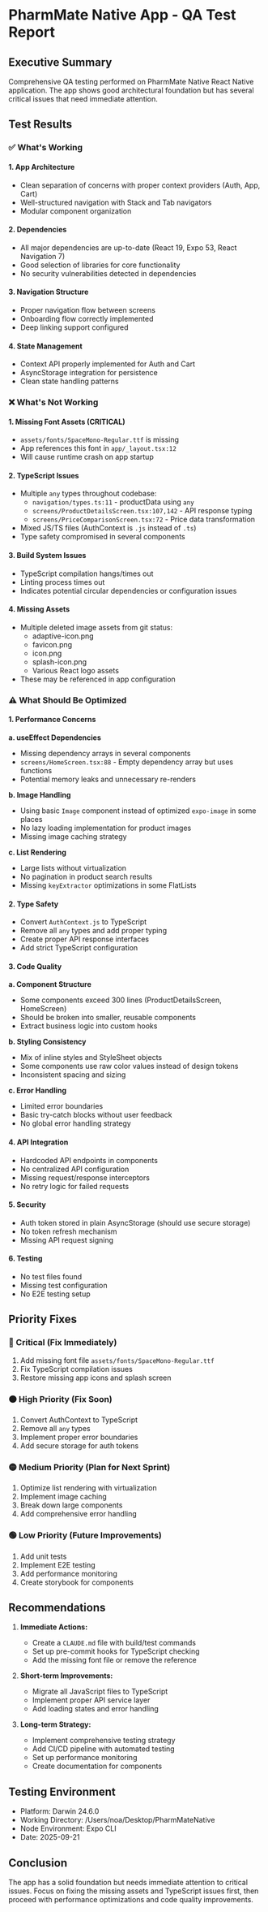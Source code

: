 # PharmMate Native App - QA Test Report

## Executive Summary
Comprehensive QA testing performed on PharmMate Native React Native application. The app shows good architectural foundation but has several critical issues that need immediate attention.

## Test Results

### ✅ What's Working

#### 1. **App Architecture**
- Clean separation of concerns with proper context providers (Auth, App, Cart)
- Well-structured navigation with Stack and Tab navigators
- Modular component organization

#### 2. **Dependencies**
- All major dependencies are up-to-date (React 19, Expo 53, React Navigation 7)
- Good selection of libraries for core functionality
- No security vulnerabilities detected in dependencies

#### 3. **Navigation Structure**
- Proper navigation flow between screens
- Onboarding flow correctly implemented
- Deep linking support configured

#### 4. **State Management**
- Context API properly implemented for Auth and Cart
- AsyncStorage integration for persistence
- Clean state handling patterns

### ❌ What's Not Working

#### 1. **Missing Font Assets** (CRITICAL)
- `assets/fonts/SpaceMono-Regular.ttf` is missing
- App references this font in `app/_layout.tsx:12`
- Will cause runtime crash on app startup

#### 2. **TypeScript Issues**
- Multiple `any` types throughout codebase:
  - `navigation/types.ts:11` - productData using `any`
  - `screens/ProductDetailsScreen.tsx:107,142` - API response typing
  - `screens/PriceComparisonScreen.tsx:72` - Price data transformation
- Mixed JS/TS files (AuthContext is `.js` instead of `.ts`)
- Type safety compromised in several components

#### 3. **Build System Issues**
- TypeScript compilation hangs/times out
- Linting process times out
- Indicates potential circular dependencies or configuration issues

#### 4. **Missing Assets**
- Multiple deleted image assets from git status:
  - adaptive-icon.png
  - favicon.png
  - icon.png
  - splash-icon.png
  - Various React logo assets
- These may be referenced in app configuration

### ⚠️ What Should Be Optimized

#### 1. **Performance Concerns**

**a. useEffect Dependencies**
- Missing dependency arrays in several components
- `screens/HomeScreen.tsx:88` - Empty dependency array but uses functions
- Potential memory leaks and unnecessary re-renders

**b. Image Handling**
- Using basic `Image` component instead of optimized `expo-image` in some places
- No lazy loading implementation for product images
- Missing image caching strategy

**c. List Rendering**
- Large lists without virtualization
- No pagination in product search results
- Missing `keyExtractor` optimizations in some FlatLists

#### 2. **Type Safety**
- Convert `AuthContext.js` to TypeScript
- Remove all `any` types and add proper typing
- Create proper API response interfaces
- Add strict TypeScript configuration

#### 3. **Code Quality**

**a. Component Structure**
- Some components exceed 300 lines (ProductDetailsScreen, HomeScreen)
- Should be broken into smaller, reusable components
- Extract business logic into custom hooks

**b. Styling Consistency**
- Mix of inline styles and StyleSheet objects
- Some components use raw color values instead of design tokens
- Inconsistent spacing and sizing

**c. Error Handling**
- Limited error boundaries
- Basic try-catch blocks without user feedback
- No global error handling strategy

#### 4. **API Integration**
- Hardcoded API endpoints in components
- No centralized API configuration
- Missing request/response interceptors
- No retry logic for failed requests

#### 5. **Security**
- Auth token stored in plain AsyncStorage (should use secure storage)
- No token refresh mechanism
- Missing API request signing

#### 6. **Testing**
- No test files found
- Missing test configuration
- No E2E testing setup

## Priority Fixes

### 🔴 Critical (Fix Immediately)
1. Add missing font file `assets/fonts/SpaceMono-Regular.ttf`
2. Fix TypeScript compilation issues
3. Restore missing app icons and splash screen

### 🟠 High Priority (Fix Soon)
1. Convert AuthContext to TypeScript
2. Remove all `any` types
3. Implement proper error boundaries
4. Add secure storage for auth tokens

### 🟡 Medium Priority (Plan for Next Sprint)
1. Optimize list rendering with virtualization
2. Implement image caching
3. Break down large components
4. Add comprehensive error handling

### 🟢 Low Priority (Future Improvements)
1. Add unit tests
2. Implement E2E testing
3. Add performance monitoring
4. Create storybook for components

## Recommendations

1. **Immediate Actions:**
   - Create a `CLAUDE.md` file with build/test commands
   - Set up pre-commit hooks for TypeScript checking
   - Add the missing font file or remove the reference

2. **Short-term Improvements:**
   - Migrate all JavaScript files to TypeScript
   - Implement proper API service layer
   - Add loading states and error handling

3. **Long-term Strategy:**
   - Implement comprehensive testing strategy
   - Add CI/CD pipeline with automated testing
   - Set up performance monitoring
   - Create documentation for components

## Testing Environment
- Platform: Darwin 24.6.0
- Working Directory: /Users/noa/Desktop/PharmMateNative
- Node Environment: Expo CLI
- Date: 2025-09-21

## Conclusion
The app has a solid foundation but needs immediate attention to critical issues. Focus on fixing the missing assets and TypeScript issues first, then proceed with performance optimizations and code quality improvements.